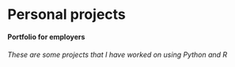 # Personal projects
#### Portfolio for employers
###### These are some projects that I have worked on using Python and R
